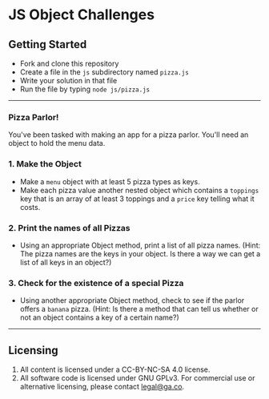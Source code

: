 # JS Object Challenges

## Getting Started
* Fork and clone this repository
* Create a file in the `js` subdirectory named `pizza.js`
* Write your solution in that file
* Run the file by typing `node js/pizza.js`

---

### Pizza Parlor!
You've been tasked with making an app for a pizza parlor. You'll need an object to hold the menu data.

### 1. Make the Object
* Make a `menu` object with at least 5 pizza types as keys.
* Make each pizza value another nested object which contains a `toppings` key that is an array of at least 3 toppings and a `price` key telling what it costs.

### 2. Print the names of all Pizzas
* Using an appropriate Object method, print a list of all pizza names. (Hint: The pizza names are the keys in your object. Is there a way we can get a list of all keys in an object?)

### 3. Check for the existence of a special Pizza
* Using another appropriate Object method, check to see if the parlor offers a `banana` pizza. (Hint: Is there a method that can tell us whether or not an object contains a key of a certain name?)
---

## Licensing
1. All content is licensed under a CC-BY-NC-SA 4.0 license.
2. All software code is licensed under GNU GPLv3. For commercial use or alternative licensing, please contact legal@ga.co.
